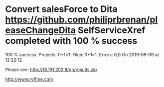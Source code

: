 # Convert salesForce to Dita https://github.com/philiprbrenan/pleaseChangeDita SelfServiceXref completed with 100 % success

100 % success. Projects: 0+1=1.  Files: 0+1=1. Errors: 0,0  On 2019-08-09 at 12:22:12



Please see: http://18.191.202.8/gh/results.zip

http://www.ryffine.com
